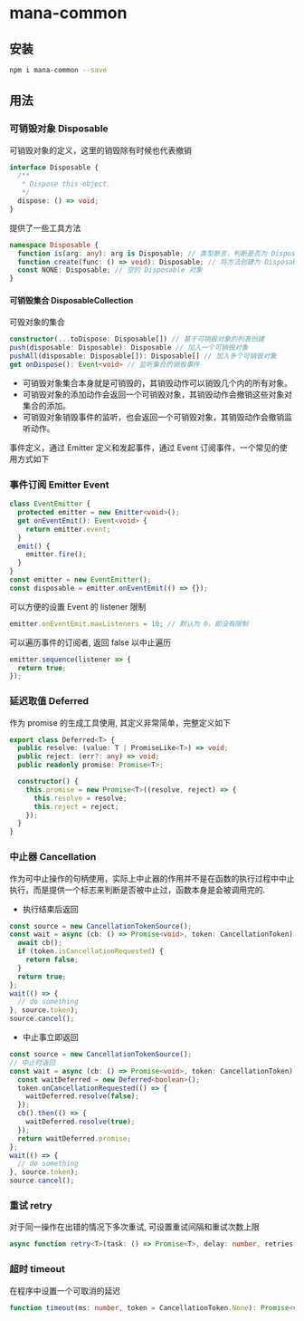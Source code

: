 # mana-common

## 安装

```bash
npm i mana-common --save
```

## 用法

### 可销毁对象 Disposable

可销毁对象的定义，这里的销毁除有时候也代表撤销

```typescript
interface Disposable {
  /**
   * Dispose this object.
   */
  dispose: () => void;
}
```

提供了一些工具方法

```typescript
namespace Disposable {
  function is(arg: any): arg is Disposable; // 类型断言，判断是否为 Disposable 对象
  function create(func: () => void): Disposable; // 将方法创建为 Disposable 对象
  const NONE: Disposable; // 空的 Disposable 对象
}
```

#### 可销毁集合 DisposableCollection

可毁对象的集合

```typescript
constructor(...toDispose: Disposable[]) // 基于可销毁对象的列表创建
push(disposable: Disposable): Disposable // 加入一个可销毁对象
pushAll(disposable: Disposable[]): Disposable[] // 加入多个可销毁对象
get onDispose(): Event<void> // 监听集合的销毁事件
```

- 可销毁对象集合本身就是可销毁的，其销毁动作可以销毁几个内的所有对象。
- 可销毁对象的添加动作会返回一个可销毁对象，其销毁动作会撤销这些对象对集合的添加。
- 可销毁对象销毁事件的监听，也会返回一个可销毁对象，其销毁动作会撤销监听动作。

事件定义，通过 Emitter 定义和发起事件，通过 Event 订阅事件，一个常见的使用方式如下

### 事件订阅 Emitter Event

```typescript
class EventEmitter {
  protected emitter = new Emitter<void>();
  get onEventEmit(): Event<void> {
    return emitter.event;
  }
  emit() {
    emitter.fire();
  }
}
const emitter = new EventEmitter();
const disposable = emitter.onEventEmit(() => {});
```

可以方便的设置 Event 的 listener 限制

```typescript
emitter.onEventEmit.maxListeners = 10; // 默认为 0，即没有限制
```

可以遍历事件的订阅者, 返回 false 以中止遍历

```typescript
emitter.sequence(listener => {
  return true;
});
```

### 延迟取值 Deferred

作为 promise 的生成工具使用, 其定义非常简单，完整定义如下

```typescript
export class Deferred<T> {
  public resolve: (value: T | PromiseLike<T>) => void;
  public reject: (err?: any) => void;
  public readonly promise: Promise<T>;

  constructor() {
    this.promise = new Promise<T>((resolve, reject) => {
      this.resolve = resolve;
      this.reject = reject;
    });
  }
}
```

### 中止器 Cancellation

作为可中止操作的句柄使用，实际上中止器的作用并不是在函数的执行过程中中止执行，而是提供一个标志来判断是否被中止过，函数本身是会被调用完的.

- 执行结束后返回

```typescript
const source = new CancellationTokenSource();
const wait = async (cb: () => Promise<void>, token: CancellationToken): Promise<boolean> => {
  await cb();
  if (token.isCancellationRequested) {
    return false;
  }
  return true;
};
wait(() => {
  // do something
}, source.token);
source.cancel();
```

- 中止事立即返回

```typescript
const source = new CancellationTokenSource();
// 中止时返回
const wait = async (cb: () => Promise<void>, token: CancellationToken): Promise<boolean> => {
  const waitDeferred = new Deferred<boolean>();
  token.onCancellationRequested(() => {
    waitDeferred.resolve(false);
  });
  cb().then(() => {
    waitDeferred.resolve(true);
  });
  return waitDeferred.promise;
};
wait(() => {
  // do something
}, source.token);
source.cancel();
```

### 重试 retry

对于同一操作在出错的情况下多次重试, 可设置重试间隔和重试次数上限

```typescript
async function retry<T>(task: () => Promise<T>, delay: number, retries: number): Promise<T>;
```

### 超时 timeout

在程序中设置一个可取消的延迟

```typescript
function timeout(ms: number, token = CancellationToken.None): Promise<void>;
```
